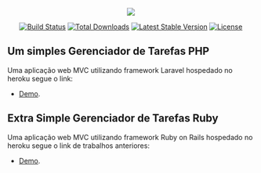 <p align="center"><img src="https://laravel.com/assets/img/components/logo-laravel.svg"></p>

<p align="center">
<a href="https://travis-ci.org/laravel/framework"><img src="https://travis-ci.org/laravel/framework.svg" alt="Build Status"></a>
<a href="https://packagist.org/packages/laravel/framework"><img src="https://poser.pugx.org/laravel/framework/d/total.svg" alt="Total Downloads"></a>
<a href="https://packagist.org/packages/laravel/framework"><img src="https://poser.pugx.org/laravel/framework/v/stable.svg" alt="Latest Stable Version"></a>
<a href="https://packagist.org/packages/laravel/framework"><img src="https://poser.pugx.org/laravel/framework/license.svg" alt="License"></a>
</p>

## Um simples Gerenciador de Tarefas PHP

 Uma aplicação web MVC utilizando framework Laravel hospedado no heroku segue o link:

- [Demo](http://supero.herokuapp.com/).

## Extra Simple Gerenciador de Tarefas Ruby

 Uma aplicação web MVC utilizando framework Ruby on Rails hospedado no heroku segue o link de trabalhos anteriores:
- [Demo](https://lembretes.herokuapp.com/).
